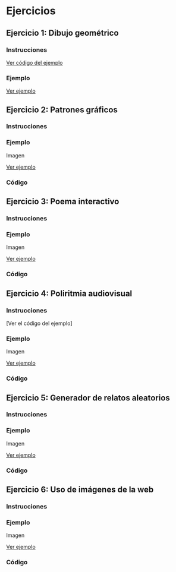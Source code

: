 # Ejercicios 

## Ejercicio 1: Dibujo geométrico 
### Instrucciones
[Ver código del ejemplo](https://jaimander.github.io/ND-Programacion-Creativa/ejercicios/dibujo-geometrico/)

### Ejemplo 
[Ver ejemplo](https://jaimander.github.io/ND-Programacion-Creativa/ejercicios/dibujo-geometrico/)

## Ejercicio 2: Patrones gráficos
### Instrucciones

### Ejemplo 
Imagen

[Ver ejemplo](https://jaimander.github.io/ND-Programacion-Creativa/ejercicios/patrones-graficos/)

### Código

## Ejercicio 3: Poema interactivo
### Instrucciones

### Ejemplo 
Imagen

[Ver ejemplo](https://jaimander.github.io/ND-Programacion-Creativa/ejercicios/poema-interactivo/)

### Código

## Ejercicio 4: Poliritmia audiovisual
### Instrucciones
[Ver el código del ejemplo]

### Ejemplo 
Imagen

[Ver ejemplo](https://jaimander.github.io/ND-Programacion-Creativa/ejercicios/polirritmia-audiovisual/)

### Código
## Ejercicio 5: Generador de relatos aleatorios
### Instrucciones

### Ejemplo 
Imagen

[Ver ejemplo](https://jaimander.github.io/ND-Programacion-Creativa/ejercicios/generador-de-relatos-aleatorios/)

### Código

## Ejercicio 6: Uso de imágenes de la web
### Instrucciones

### Ejemplo 
Imagen

[Ver ejemplo](https://jaimander.github.io/ND-Programacion-Creativa/ejercicios/uso-de-imagenes-de-la-web/)

### Código


